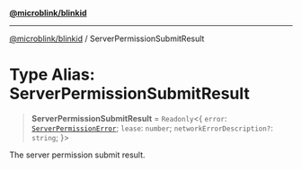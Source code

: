 [**@microblink/blinkid**](../README.md)

***

[@microblink/blinkid](../README.md) / ServerPermissionSubmitResult

# Type Alias: ServerPermissionSubmitResult

> **ServerPermissionSubmitResult** = `Readonly`\<\{ `error`: [`ServerPermissionError`](ServerPermissionError.md); `lease`: `number`; `networkErrorDescription?`: `string`; \}\>

The server permission submit result.
